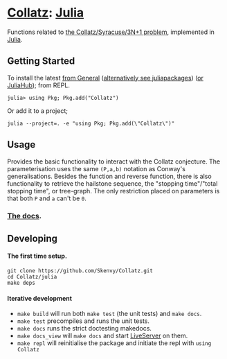 # [Collatz](https://github.com/Skenvy/Collatz): [Julia](https://github.com/Skenvy/Collatz/tree/main/julia)
Functions related to [the Collatz/Syracuse/3N+1 problem](https://en.wikipedia.org/wiki/Collatz_conjecture), implemented in [Julia](https://julialang.org/).
## Getting Started
To install the latest [from General](https://github.com/JuliaRegistries/General/tree/master/C/Collatz) ([alternatively see juliapackages](https://juliapackages.com/p/collatz)) ([or JuliaHub](https://juliahub.com/ui/Packages?q=Collatz)); from REPL.
```
julia> using Pkg; Pkg.add("Collatz")
```
Or add it to a project;
```
julia --project=. -e "using Pkg; Pkg.add(\"Collatz\")"
```
## Usage
Provides the basic functionality to interact with the Collatz conjecture.
The parameterisation uses the same `(P,a,b)` notation as Conway's generalisations.
Besides the function and reverse function, there is also functionality to retrieve the hailstone sequence, the "stopping time"/"total stopping time", or tree-graph. 
The only restriction placed on parameters is that both `P` and `a` can't be `0`.
### [The docs](https://skenvy.github.io/Collatz/julia). 
## Developing
#### The first time setup.
```
git clone https://github.com/Skenvy/Collatz.git
cd Collatz/julia
make deps
```
#### Iterative development
* `make build` will run both `make test` (the unit tests) and `make docs`.
* `make test` precompiles and runs the unit tests.
* `make docs` runs the strict doctesting makedocs.
* `make docs_view` will `make docs` and start [LiveServer](https://github.com/tlienart/LiveServer.jl) on them.
* `make repl` will reinitialise the package and initiate the repl with `using Collatz`
